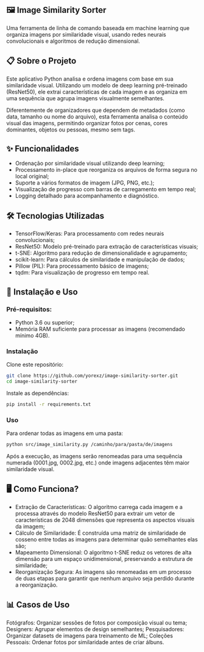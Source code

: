 ## 🖼️ Image Similarity Sorter

Uma ferramenta de linha de comando baseada em machine learning que organiza imagens por similaridade visual, usando redes neurais convolucionais e algoritmos de redução dimensional.

## 📋 Sobre o Projeto

Este aplicativo Python analisa e ordena imagens com base em sua similaridade visual. Utilizando um modelo de deep learning pré-treinado (ResNet50), ele extrai características de cada imagem e as organiza em uma sequência que agrupa imagens visualmente semelhantes.

Diferentemente de organizadores que dependem de metadados (como data, tamanho ou nome do arquivo), esta ferramenta analisa o conteúdo visual das imagens, permitindo organizar fotos por cenas, cores dominantes, objetos ou pessoas, mesmo sem tags.

## ✨ Funcionalidades

- Ordenação por similaridade visual utilizando deep learning; 
- Processamento in-place que reorganiza os arquivos de forma segura no local original;
- Suporte a vários formatos de imagem (JPG, PNG, etc.);
- Visualização de progresso com barras de carregamento em tempo real;
- Logging detalhado para acompanhamento e diagnóstico.

## 🛠️ Tecnologias Utilizadas

- TensorFlow/Keras: Para processamento com redes neurais convolucionais;
- ResNet50: Modelo pré-treinado para extração de características visuais;
- t-SNE: Algoritmo para redução de dimensionalidade e agrupamento;
- scikit-learn: Para cálculos de similaridade e manipulação de dados;
- Pillow (PIL): Para processamento básico de imagens;
- tqdm: Para visualização de progresso em tempo real.

## 🚀 Instalação e Uso

### Pré-requisitos:

- Python 3.6 ou superior;
- Memória RAM suficiente para processar as imagens (recomendado mínimo 4GB).

### Instalação

Clone este repositório:

```bash
git clone https://github.com/yorexz/image-similarity-sorter.git
cd image-similarity-sorter
```

Instale as dependências:

```bash
pip install -r requirements.txt
```

### Uso

Para ordenar todas as imagens em uma pasta:

```bash
python src/image_similarity.py /caminho/para/pasta/de/imagens
```
Após a execução, as imagens serão renomeadas para uma sequência numerada (0001.jpg, 0002.jpg, etc.) onde imagens adjacentes têm maior similaridade visual.

## 🖥️ Como Funciona?

- Extração de Características: O algoritmo carrega cada imagem e a processa através do modelo ResNet50 para extrair um vetor de características de 2048 dimensões que representa os aspectos visuais da imagem;
- Cálculo de Similaridade: É construída uma matriz de similaridade de cosseno entre todas as imagens para determinar quão semelhantes elas são;
- Mapeamento Dimensional: O algoritmo t-SNE reduz os vetores de alta dimensão para um espaço unidimensional, preservando a estrutura de similaridade;
- Reorganização Segura: As imagens são renomeadas em um processo de duas etapas para garantir que nenhum arquivo seja perdido durante a reorganização.

## 📊 Casos de Uso

Fotógrafos: Organizar sessões de fotos por composição visual ou tema;
Designers: Agrupar elementos de design semelhantes;
Pesquisadores: Organizar datasets de imagens para treinamento de ML;
Coleções Pessoais: Ordenar fotos por similaridade antes de criar álbuns.
